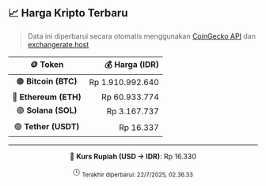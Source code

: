 

<!-- HARGA_KRIPTO -->
## 📈 Harga Kripto Terbaru

> Data ini diperbarui secara otomatis menggunakan [CoinGecko API](https://www.coingecko.com/) dan [exchangerate.host](https://exchangerate.host/)

<div align="center">

| 🪙 Token | 💰 Harga (IDR) |
|:------:|---------------:|
| 🟠 **Bitcoin (BTC)**   | Rp 1.910.992.640 |
| 🔵 **Ethereum (ETH)**  | Rp 60.933.774 |
| 🟣 **Solana (SOL)**    | Rp 3.167.737 |
| 🟢 **Tether (USDT)**   | Rp 16.337 |

---

💱 **Kurs Rupiah (USD → IDR)**: Rp 16.330

🕒 <sub>Terakhir diperbarui: 22/7/2025, 02.36.33</sub>

</div>
<!-- /HARGA_KRIPTO -->